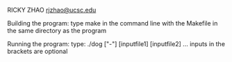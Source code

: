 RICKY ZHAO
rjzhao@ucsc.edu

Building the program:
type make in the command line with the Makefile in the same directory as the program

Running the program:
type:
./dog ["-"] [inputfile1] [inputfile2] ...
inputs in the brackets are optional
